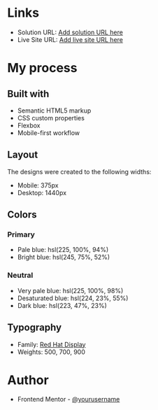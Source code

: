# Links

- Solution URL: [Add solution URL here](https://your-solution-url.com)
- Live Site URL: [Add live site URL here](https://your-live-site-url.com)

# My process

## Built with

- Semantic HTML5 markup
- CSS custom properties
- Flexbox
- Mobile-first workflow

## Layout

The designs were created to the following widths:

- Mobile: 375px
- Desktop: 1440px

## Colors

### Primary

- Pale blue: hsl(225, 100%, 94%)
- Bright blue: hsl(245, 75%, 52%)

### Neutral

- Very pale blue: hsl(225, 100%, 98%)
- Desaturated blue: hsl(224, 23%, 55%)
- Dark blue: hsl(223, 47%, 23%)

## Typography

- Family: [Red Hat Display](https://fonts.google.com/specimen/Red+Hat+Display)
- Weights: 500, 700, 900

# Author

- Frontend Mentor - [@yourusername](https://www.frontendmentor.io/profile/yourusername)